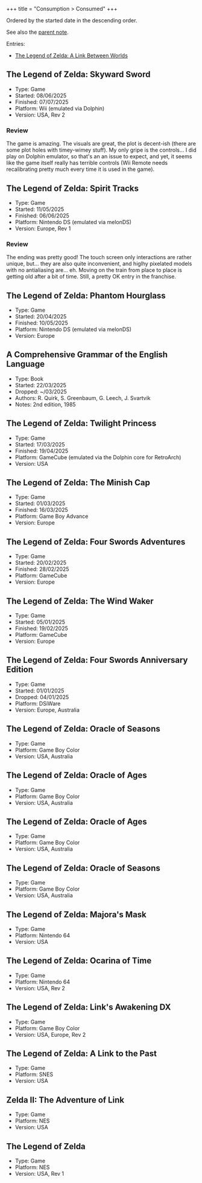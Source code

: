 +++
title = "Consumption > Consumed"
+++

Ordered by the started date in the descending order.

See also the [parent note](@/notes/Consumption/_index.md).

Entries:

- [The Legend of Zelda: A Link Between Worlds](@/notes/The_Legend_of_Zelda_A_Link_Between_Worlds/Consumed.md)

## The Legend of Zelda: Skyward Sword

- Type: Game
- Started: 08/06/2025
- Finished: 07/07/2025
- Platform: Wii (emulated via Dolphin)
- Version: USA, Rev 2

### Review

The game is amazing. The visuals are great, the plot is decent-ish (there are
some plot holes with timey-wimey stuff). My only gripe is the controls... I did
play on Dolphin emulator, so that's an an issue to expect, and yet, it seems
like the game itself really has terrible controls (Wii Remote needs
recalibrating pretty much every time it is used in the game).

## The Legend of Zelda: Spirit Tracks

- Type: Game
- Started: 11/05/2025
- Finished: 06/06/2025
- Platform: Nintendo DS (emulated via melonDS)
- Version: Europe, Rev 1

### Review

The ending was pretty good! The touch screen only interactions are rather
unique, but... they are also quite inconvenient, and higlhy pixelated models
with no antialiasing are... eh. Moving on the train from place to place is
getting old after a bit of time. Still, a pretty OK entry in the franchise.

## The Legend of Zelda: Phantom Hourglass

- Type: Game
- Started: 20/04/2025
- Finished: 10/05/2025
- Platform: Nintendo DS (emulated via melonDS)
- Version: Europe

## A Comprehensive Grammar of the English Language

- Type: Book
- Started: 22/03/2025
- Dropped: ~/03/2025
- Authors: R. Quirk, S. Greenbaum, G. Leech, J. Svartvik
- Notes: 2nd edition, 1985

## The Legend of Zelda: Twilight Princess

- Type: Game
- Started: 17/03/2025
- Finished: 19/04/2025
- Platform: GameCube (emulated via the Dolphin core for RetroArch)
- Version: USA

## The Legend of Zelda: The Minish Cap

- Type: Game
- Started: 01/03/2025
- Finished: 16/03/2025
- Platform: Game Boy Advance
- Version: Europe

## The Legend of Zelda: Four Swords Adventures

- Type: Game
- Started: 20/02/2025
- Finished: 28/02/2025
- Platform: GameCube
- Version: Europe

## The Legend of Zelda: The Wind Waker

- Type: Game
- Started: 05/01/2025
- Finished: 19/02/2025
- Platform: GameCube
- Version: Europe

## The Legend of Zelda: Four Swords Anniversary Edition

- Type: Game
- Started: 01/01/2025
- Dropped: 04/01/2025
- Platform: DSiWare
- Version: Europe, Australia

## The Legend of Zelda: Oracle of Seasons

- Type: Game
- Platform: Game Boy Color
- Version: USA, Australia

## The Legend of Zelda: Oracle of Ages

- Type: Game
- Platform: Game Boy Color
- Version: USA, Australia

## The Legend of Zelda: Oracle of Ages

- Type: Game
- Platform: Game Boy Color
- Version: USA, Australia

## The Legend of Zelda: Oracle of Seasons

- Type: Game
- Platform: Game Boy Color
- Version: USA, Australia

## The Legend of Zelda: Majora's Mask

- Type: Game
- Platform: Nintendo 64
- Version: USA

## The Legend of Zelda: Ocarina of Time

- Type: Game
- Platform: Nintendo 64
- Version: USA, Rev 2

## The Legend of Zelda: Link's Awakening DX

- Type: Game
- Platform: Game Boy Color
- Version: USA, Europe, Rev 2

## The Legend of Zelda: A Link to the Past

- Type: Game
- Platform: SNES
- Version: USA

## Zelda II: The Adventure of Link

- Type: Game
- Platform: NES
- Version: USA

## The Legend of Zelda

- Type: Game
- Platform: NES
- Version: USA, Rev 1

